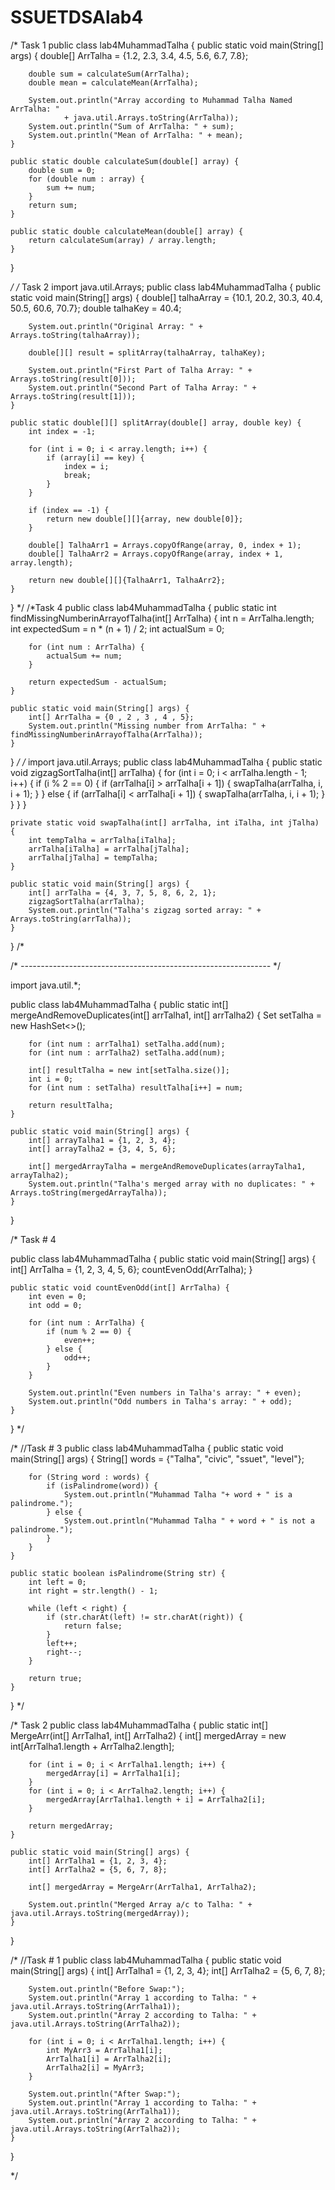 # SSUETDSAlab4

/*
Task 1
public class lab4MuhammadTalha {
    public static void main(String[] args) {
        double[] ArrTalha = {1.2, 2.3, 3.4, 4.5, 5.6, 6.7, 7.8};

        double sum = calculateSum(ArrTalha);
        double mean = calculateMean(ArrTalha);

        System.out.println("Array according to Muhammad Talha Named ArrTalha: " 
                + java.util.Arrays.toString(ArrTalha));
        System.out.println("Sum of ArrTalha: " + sum);
        System.out.println("Mean of ArrTalha: " + mean);
    }

    public static double calculateSum(double[] array) {
        double sum = 0;
        for (double num : array) {
            sum += num;
        }
        return sum;
    }

    public static double calculateMean(double[] array) {
        return calculateSum(array) / array.length;
    }
}

*/
/*
Task 2
import java.util.Arrays;
public class lab4MuhammadTalha {
    public static void main(String[] args) {
        double[] talhaArray = {10.1, 20.2, 30.3, 40.4, 50.5, 60.6, 70.7};
        double talhaKey = 40.4;
        
        System.out.println("Original Array: " + Arrays.toString(talhaArray));

        double[][] result = splitArray(talhaArray, talhaKey);

        System.out.println("First Part of Talha Array: " + Arrays.toString(result[0]));
        System.out.println("Second Part of Talha Array: " + Arrays.toString(result[1]));
    }

    public static double[][] splitArray(double[] array, double key) {
        int index = -1;

        for (int i = 0; i < array.length; i++) {
            if (array[i] == key) {
                index = i;
                break;
            }
        }
        
        if (index == -1) {
            return new double[][]{array, new double[0]};
        }
        
        double[] TalhaArr1 = Arrays.copyOfRange(array, 0, index + 1);
        double[] TalhaArr2 = Arrays.copyOfRange(array, index + 1, array.length);

        return new double[][]{TalhaArr1, TalhaArr2};
    }
}
*/
/*Task 4
public class lab4MuhammadTalha {
    public static int findMissingNumberinArrayofTalha(int[] ArrTalha) {
        int n = ArrTalha.length;
        int expectedSum = n * (n + 1) / 2; 
        int actualSum = 0;
        
        for (int num : ArrTalha) {
            actualSum += num; 
        }
        
        return expectedSum - actualSum; 
    }

    public static void main(String[] args) {
        int[] ArrTalha = {0 , 2 , 3 , 4 , 5};
        System.out.println("Missing number from ArrTalha: " + findMissingNumberinArrayofTalha(ArrTalha));
    }
}
*/
/*
import java.util.Arrays;
public class lab4MuhammadTalha {
    public static void zigzagSortTalha(int[] arrTalha) {
        for (int i = 0; i < arrTalha.length - 1; i++) {
            if (i % 2 == 0) {
                if (arrTalha[i] > arrTalha[i + 1]) {
                    swapTalha(arrTalha, i, i + 1);
                }
            } 
            else {
                if (arrTalha[i] < arrTalha[i + 1]) {
                    swapTalha(arrTalha, i, i + 1);
                }
            }
        }
    }

    private static void swapTalha(int[] arrTalha, int iTalha, int jTalha) {
        int tempTalha = arrTalha[iTalha];
        arrTalha[iTalha] = arrTalha[jTalha];
        arrTalha[jTalha] = tempTalha;
    }

    public static void main(String[] args) {
        int[] arrTalha = {4, 3, 7, 5, 8, 6, 2, 1};
        zigzagSortTalha(arrTalha);
        System.out.println("Talha's zigzag sorted array: " + Arrays.toString(arrTalha));
    }
}
/*

/* *--------------------------------------------------------------* */

import java.util.*;

public class lab4MuhammadTalha {
    public static int[] mergeAndRemoveDuplicates(int[] arrTalha1, int[] arrTalha2) {
        Set<Integer> setTalha = new HashSet<>(); 
        
        for (int num : arrTalha1) setTalha.add(num);
        for (int num : arrTalha2) setTalha.add(num);
        
        int[] resultTalha = new int[setTalha.size()];
        int i = 0;
        for (int num : setTalha) resultTalha[i++] = num;

        return resultTalha;
    }

    public static void main(String[] args) {
        int[] arrayTalha1 = {1, 2, 3, 4};
        int[] arrayTalha2 = {3, 4, 5, 6};

        int[] mergedArrayTalha = mergeAndRemoveDuplicates(arrayTalha1, arrayTalha2);
        System.out.println("Talha's merged array with no duplicates: " + Arrays.toString(mergedArrayTalha));
    }
}



/*
Task # 4

public class lab4MuhammadTalha {
    public static void main(String[] args) {
        int[] ArrTalha = {1, 2, 3, 4, 5, 6};
        countEvenOdd(ArrTalha);
    }

    public static void countEvenOdd(int[] ArrTalha) {
        int even = 0;
        int odd = 0;

        for (int num : ArrTalha) {
            if (num % 2 == 0) {
                even++;
            } else {
                odd++;
            }
        }

        System.out.println("Even numbers in Talha's array: " + even);
        System.out.println("Odd numbers in Talha's array: " + odd);
    }
}
*/



/*
//Task # 3
public class lab4MuhammadTalha {
    public static void main(String[] args) {
        String[] words = {"Talha", "civic", "ssuet", "level"};

        for (String word : words) {
            if (isPalindrome(word)) {
                System.out.println("Muhammad Talha "+ word + " is a palindrome.");
            } else {
                System.out.println("Muhammad Talha " + word + " is not a palindrome.");
            }
        }
    }

    public static boolean isPalindrome(String str) {
        int left = 0;
        int right = str.length() - 1;

        while (left < right) {
            if (str.charAt(left) != str.charAt(right)) {
                return false;
            }
            left++;
            right--;
        }

        return true;
    }
}
*/



/*
Task 2
public class lab4MuhammadTalha {
    public static int[] MergeArr(int[] ArrTalha1, int[] ArrTalha2) {
        int[] mergedArray = new int[ArrTalha1.length + ArrTalha2.length];

        for (int i = 0; i < ArrTalha1.length; i++) {
            mergedArray[i] = ArrTalha1[i];
        }
        for (int i = 0; i < ArrTalha2.length; i++) {
            mergedArray[ArrTalha1.length + i] = ArrTalha2[i];
        }

        return mergedArray;
    }

    public static void main(String[] args) {
        int[] ArrTalha1 = {1, 2, 3, 4};
        int[] ArrTalha2 = {5, 6, 7, 8};

        int[] mergedArray = MergeArr(ArrTalha1, ArrTalha2);

        System.out.println("Merged Array a/c to Talha: " + java.util.Arrays.toString(mergedArray));
    }
}




/*
//Task # 1
public class lab4MuhammadTalha {
    public static void main(String[] args) {
        int[] ArrTalha1 = {1, 2, 3, 4};
        int[] ArrTalha2 = {5, 6, 7, 8};

        System.out.println("Before Swap:");
        System.out.println("Array 1 according to Talha: " + java.util.Arrays.toString(ArrTalha1));
        System.out.println("Array 2 according to Talha: " + java.util.Arrays.toString(ArrTalha2));

        for (int i = 0; i < ArrTalha1.length; i++) {
            int MyArr3 = ArrTalha1[i];
            ArrTalha1[i] = ArrTalha2[i];
            ArrTalha2[i] = MyArr3;
        }

        System.out.println("After Swap:");
        System.out.println("Array 1 according to Talha: " + java.util.Arrays.toString(ArrTalha1));
        System.out.println("Array 2 according to Talha: " + java.util.Arrays.toString(ArrTalha2));
    }
}

*/
